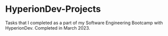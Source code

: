 # HyperionDev-Projects
Tasks that I completed as a part of my Software Engineering Bootcamp with HyperionDev. Completed in March 2023.
